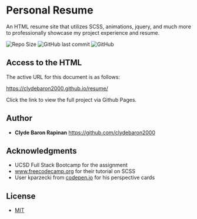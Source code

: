 # Personal Resume

An HTML resume site that utilizes SCSS, animations, jquery, and much more to professionally showcase my project experience and resume.

![Repo Size](https://img.shields.io/github/repo-size/clydebaron2000/resume)
![GitHub last commit](https://img.shields.io/github/last-commit/clydebaron2000/resume)
![GitHub](https://img.shields.io/github/license/clydebaron2000/resume)


## Access to the HTML

The active URL for this document is as follows:

https://clydebaron2000.github.io/resume/

Click the link to view the full project via Github Pages.

## Author

* **Clyde Baron Rapinan** 
 https://github.com/clydebaron2000

## Acknowledgments

* UCSD Full Stack Bootcamp for the assignment
* www.freecodecamp.org for their tutorial on SCSS
* User kparzecki from [codepen.io](https://codepen.io/kparzecki/pen/RYzZwG) for his perspective cards

## License
* [MIT](LICENSE)